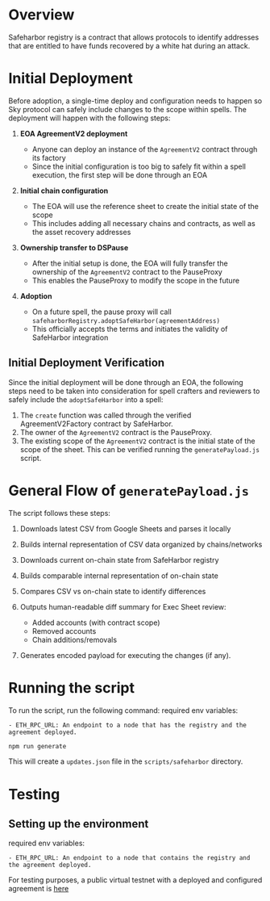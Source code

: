 # Overview

Safeharbor registry is a contract that allows protocols to identify addresses that are entitled to have funds recovered by a white hat during an attack.

# Initial Deployment

Before adoption, a single-time deploy and configuration needs to happen so Sky protocol can safely include changes to the scope within spells. The deployment will happen with the following steps:

1. **EOA AgreementV2 deployment**

   - Anyone can deploy an instance of the `AgreementV2` contract through its factory
   - Since the initial configuration is too big to safely fit within a spell execution, the first step will be done through an EOA

2. **Initial chain configuration**

   - The EOA will use the reference sheet to create the initial state of the scope
   - This includes adding all necessary chains and contracts, as well as the asset recovery addresses

3. **Ownership transfer to DSPause**

   - After the initial setup is done, the EOA will fully transfer the ownership of the `AgreementV2` contract to the PauseProxy
   - This enables the PauseProxy to modify the scope in the future

4. **Adoption**
   - On a future spell, the pause proxy will call `safeharborRegistry.adoptSafeHarbor(agreementAddress)`
   - This officially accepts the terms and initiates the validity of SafeHarbor integration

## Initial Deployment Verification

Since the initial deployment will be done through an EOA, the following steps need to be taken into consideration for spell crafters and reviewers to safely include the `adoptSafeHarbor` into a spell:

1. The `create` function was called through the verified AgreementV2Factory contract by SafeHarbor.
2. The owner of the `AgreementV2` contract is the PauseProxy.
3. The existing scope of the `AgreementV2` contract is the initial state of the scope of the sheet. This can be verified running the `generatePayload.js` script.

# General Flow of `generatePayload.js`

The script follows these steps:

1. Downloads latest CSV from Google Sheets and parses it locally

2. Builds internal representation of CSV data organized by chains/networks

3. Downloads current on-chain state from SafeHarbor registry

4. Builds comparable internal representation of on-chain state

5. Compares CSV vs on-chain state to identify differences

6. Outputs human-readable diff summary for Exec Sheet review:

   - Added accounts (with contract scope)
   - Removed accounts
   - Chain additions/removals

7. Generates encoded payload for executing the changes (if any).

# Running the script

To run the script, run the following command:
required env variables:

```
- ETH_RPC_URL: An endpoint to a node that has the registry and the agreement deployed.
```

```bash
npm run generate
```

This will create a `updates.json` file in the `scripts/safeharbor` directory.

# Testing

## Setting up the environment

required env variables:

```
- ETH_RPC_URL: An endpoint to a node that contains the registry and the agreement deployed.
```

For testing purposes, a public virtual testnet with a deployed and configured agreement is [here](https://dashboard.tenderly.co/dewiz-xyz/makerdao/testnet/07f7fbe4-ef01-46cf-a1f0-b8f5a8bf1afb)
